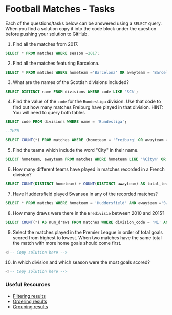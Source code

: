# Football Matches - Tasks

Each of the questions/tasks below can be answered using a `SELECT` query. When you find a solution copy it into the code block under the question before pushing your solution to GitHub.

1) Find all the matches from 2017.

```sql
SELECT * FROM matches WHERE season =2017;


```

2) Find all the matches featuring Barcelona.

```sql
SELECT * FROM matches WHERE hometeam ='Barcelona' OR awayteam = 'Barcelona';


```

3) What are the names of the Scottish divisions included?

```sql
SELECT DISTINCT name FROM divisions WHERE code LIKE 'SC%';


```

4) Find the value of the `code` for the `Bundesliga` division. Use that code to find out how many matches Freiburg have played in that division. HINT: You will need to query both tables

```sql
SELECT code FROM divisions WHERE name = 'Bundesliga';

--THEN

SELECT COUNT(*) FROM matches WHERE (hometeam = 'Freiburg' OR awayteam = 'Freiburg') AND division_code = 'D1';


```

5) Find the teams which include the word "City" in their name. 

```sql
SELECT hometeam, awayteam FROM matches WHERE hometeam LIKE '%City%' OR awayteam LIKE '%City%';


```

6) How many different teams have played in matches recorded in a French division?

```sql
SELECT COUNT(DISTINCT hometeam) + COUNT(DISTINCT awayteam) AS total_teams FROM matches WHERE division_code LIKE 'F%';


```

7) Have Huddersfield played Swansea in any of the recorded matches?

```sql
SELECT * FROM matches WHERE hometeam = 'Huddersfield' AND awayteam ='Swansea' OR awayteam = 'Huddersfield' AND hometeam = 'Swansea';


```

8) How many draws were there in the `Eredivisie` between 2010 and 2015?

```sql
SELECT COUNT(*) AS num_draws FROM matches WHERE division_code = 'N1' AND season BETWEEN 2010 AND 2015 AND ftr = 'D';


```

9) Select the matches played in the Premier League in order of total goals scored from highest to lowest. When two matches have the same total the match with more home goals should come first.

```sql
<!-- Copy solution here -->


```

10) In which division and which season were the most goals scored?

```sql
<!-- Copy solution here -->


```

### Useful Resources

- [Filtering results](https://www.w3schools.com/sql/sql_where.asp)
- [Ordering results](https://www.w3schools.com/sql/sql_orderby.asp)
- [Grouping results](https://www.w3schools.com/sql/sql_groupby.asp)